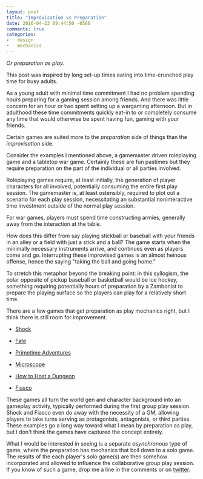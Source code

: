 ```yaml
---
layout: post
title: "Improvisation vs Preparation"
date: 2016-04-23 09:44:50 -0500
comments: true
categories:
-   design
-   mechanics
---
```

*Or preparation as play.*

This post was inspired by long set-up times eating into time-crunched
play time for busy adults.

As a young adult with minimal time commitment I had no problem
spending hours preparing for a gaming session among friends.  And
there was little concern for an hour or two spent setting up a
wargaming afternoon.  But in adulthood these time commitments quickly
eat-in to or completely consume any time that would otherwise be spent
having fun, gaming with your friends.

Certain games are suited more to the *preparation* side of things than
the *improvisation* side.

<!--more-->

Consider the examples I mentioned above, a gamemaster driven
roleplaying game and a tabletop war game.  Certainly these are fun
pastimes but they require preparation on the part of the individual or
all parties involved.

Roleplaying games require, at least initially, the generation of
player characters for all involved, potentially consuming the entire
first play session.  The gamemaster is, at least ostensibly, required
to plot out a scenario for each play session, necessitating an
substantial noninteractive time investment outside of the normal play
session.

For war games, players must spend time constructing armies, generally
away from the interaction at the table.

How does this differ from say playing stickball or baseball with your
friends in an alley or a field with just a stick and a ball?  The game
starts when the minimally necessary instruments arrive, and continues
even as players come and go.  Interrupting these improvised games is
an almost heinous offense, hence the saying "taking the ball and going
home."

To stretch this metaphor beyond the breaking point: in this syllogism,
the polar opposite of pickup baseball or basketball would be ice
hockey, something requiring potentially hours of preparation by a
Zambonist to prepare the playing surface so the players can play for a
relatively short time.

There are a few games that get preparation as play mechanics right,
but I think there is still room for improvement.

-   [Shock](http://glyphpress.com/talk/shock-pdf)

-   [Fate](http://www.evilhat.com/home/fate-core/)

-   [Primetime Adventures](http://www.dog-eared-designs.com/primetime-adventures/)

-   [Microscope](http://www.lamemage.com/microscope/)

-   [How to Host a Dungeon](http://planet-thirteen.com/Dungeon.aspx)

-   [Fiasco](http://bullypulpitgames.com/games/fiasco/)

These games all turn the world gen and character background into an
gameplay activity, typically performed during the first group play
session.  Shock and Fiasco even do away with the necessity of a GM,
allowing players to take turns serving as protagonists, antagonists,
or third parties.  These examples go a long way toward what I mean by
preparation as play, but I don't think the games have captured the
concept entirely.

What I would be interested in seeing is a separate *asynchronous* type
of game, where the preparation has mechanics that boil down to a solo
game.  The results of the each player's solo game(s) are then somehow
incorporated and allowed to influence the collaborative group play
session.  If you know of such a game, drop me a line in the comments
or on [twitter](https://twitter.com/zerosalife).
